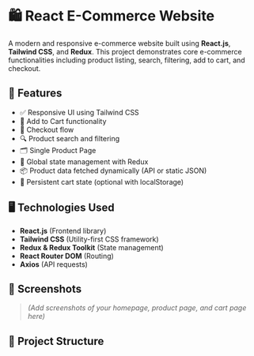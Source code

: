 # 🛍️ React E-Commerce Website

A modern and responsive e-commerce website built using **React.js**, **Tailwind CSS**, and **Redux**. This project demonstrates core e-commerce functionalities including product listing, search, filtering, add to cart, and checkout.

## 🚀 Features

- ✅ Responsive UI using Tailwind CSS
- 🛒 Add to Cart functionality
- 🧾 Checkout flow
- 🔍 Product search and filtering
- 🗂️ Single Product Page
- 🧠 Global state management with Redux
- 📦 Product data fetched dynamically (API or static JSON)
- 🔄 Persistent cart state (optional with localStorage)

## 🖥️ Technologies Used

- **React.js** (Frontend library)
- **Tailwind CSS** (Utility-first CSS framework)
- **Redux & Redux Toolkit** (State management)
- **React Router DOM** (Routing)
- **Axios** (API requests)

## 📸 Screenshots

> *(Add screenshots of your homepage, product page, and cart page here)*

## 📂 Project Structure


